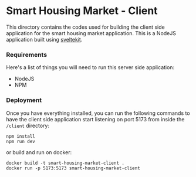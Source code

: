 # Smart Housing Market - Client

This directory contains the codes used for building the client side application for the smart housing market application. This is a NodeJS application built using [sveltekit](https://kit.svelte.dev/).

### Requirements

Here's a list of things you will need to run this server side application:

* NodeJS
* NPM

### Deployment

Once you have everything installed, you can run the following commands to have the client side application start listening on port 5173 from inside the `/client` directory:

```
npm install
npm run dev
```

or build and run on docker:

```
docker build -t smart-housing-market-client .
docker run -p 5173:5173 smart-housing-market-client
```
